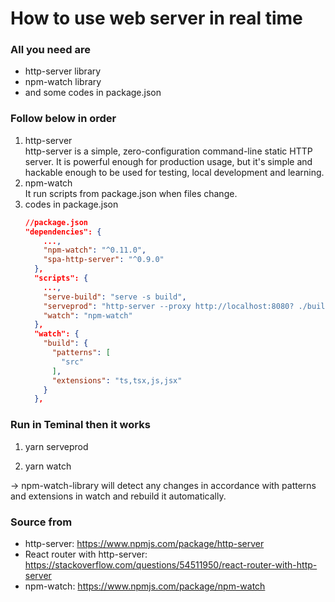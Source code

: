# How to use web server in real time

### All you need are

- http-server library
- npm-watch library
- and some codes in package.json
  <br/>

### Follow below in order

1. http-server  
   http-server is a simple, zero-configuration command-line static HTTP server. It is powerful enough for production usage, but it's simple and hackable enough to be used for testing, local development and learning.
2. npm-watch  
   It run scripts from package.json when files change.
3. codes in package.json
   ```json
   //package.json
   "dependencies": {
       ...,
       "npm-watch": "^0.11.0",
       "spa-http-server": "^0.9.0"
     },
     "scripts": {
       ...,
       "serve-build": "serve -s build",
       "serveprod": "http-server --proxy http://localhost:8080? ./build",
       "watch": "npm-watch"
     },
     "watch": {
       "build": {
         "patterns": [
           "src"
         ],
         "extensions": "ts,tsx,js,jsx"
       }
     },
   ```

### Run in Teminal then it works

1. yarn serveprod

2. yarn watch

-> npm-watch-library will detect any changes in accordance with patterns and extensions in watch and rebuild it automatically.

### Source from

- http-server: https://www.npmjs.com/package/http-server
- React router with http-server: https://stackoverflow.com/questions/54511950/react-router-with-http-server
- npm-watch: https://www.npmjs.com/package/npm-watch

